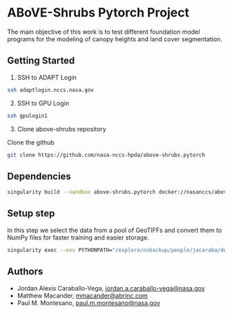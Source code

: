 # ABoVE-Shrubs Pytorch Project

The main objective of this work is to test different foundation model programs
for the modeling of canopy heights and land cover segmentation.

## Getting Started

1. SSH to ADAPT Login

```bash
ssh adaptlogin.nccs.nasa.gov
```

2. SSH to GPU Login

```bash
ssh gpulogin1
```

3. Clone above-shrubs repository

Clone the github 

```bash
git clone https://github.com/nasa-nccs-hpda/above-shrubs.pytorch
```

## Dependencies

```bash
singularity build --sandbox above-shrubs.pytorch docker://nasanccs/above-shrubs.pytorch:latest
```

## Setup step

In this step we select the data from a pool of GeoTIFFs and convert them to NumPy files
for faster training and easier storage.

```bash
singularity exec --env PYTHONPATH="/explore/nobackup/people/jacaraba/development/above-shrubs.pytorch" --nv -B $NOBACKUP,/explore/nobackup/people,/explore/nobackup/projects /lscratch/jacaraba/container/above-shrubs.pytorch python /explore/nobackup/people/jacaraba/development/above-shrubs.pytorch/above_shrubs/view/chm_pipeline_cli.py --config-file /explore/nobackup/people/jacaraba/development/above-shrubs.pytorch/projects/chm/configs/above_shrubs_chm.yaml --step setup
```

## Authors

- Jordan Alexis Caraballo-Vega, jordan.a.caraballo-vega@nasa.gov
- Matthew Macander, mmacander@abrinc.com
- Paul M. Montesano, paul.m.montesano@nasa.gov
